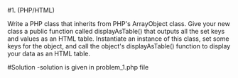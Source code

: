 #1. (PHP/HTML)

Write a PHP class that inherits from PHP's ArrayObject class. Give your new class a public function called
displayAsTable() that outputs all the set keys and values as an HTML table. Instantiate an instance of this
class, set some keys for the object, and call the object's displayAsTable() function to display your data as
an HTML table.

#Solution
-solution is given in problem_1.php file
